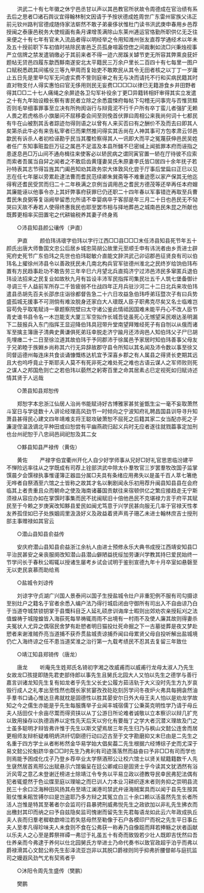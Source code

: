 <!-- { "loadSidebar": true } -->
　　洪武二十有七年徽之休宁邑丞甘以声以其邑教官所状故令周德成在官治绩有系去后之思者□诸石舆议宜得翰林制文因请于予按状德成姓周世广东雷州宦族父讳正前元钦州路判官德成随侍家法崭然不敢子弟豪侈状惟杜门读书洪武庚申春用乡邑荐授闽之泰康邑税务大使规画有条月课增羡满除山东莱州逓运官恪勤所职供亿无乏往来便之十有七年有官未入流品者得以明经举之令用知潍州张友直荐学通经术以年未及五十授前职下车初值时袪除民害邑乏员孤身喧嚣倥偬之间裁剸如流□兴秉烛视事严立信牌之禁发遣销缴必于其前来者不得一迹六房蹊关罅节吏无所容其弊熏良莸奸题帖无贷邑四履东歙西黟南遂安北太平籍民三万余户里长二百四十有七每里一图户口赋税悉疏其间徭役三等九甲周而复始吏不敢欺民从其令无田者核之以丁丁一岁庸止五日先是里甲勾军无问虗实费不訾则庭审之有无与决而请托不行和买病民籍其时直对物支付人得实惠怕曰官无侈用则民无妄费□□□□以律巳无籍游食乡井田野者得其□□二十七人痛绳之余屏迹各卫勾军补役余丁更□异籍转相奸审得其实立发遣之十有九年始设粮长察有害民者立除之余悉震悚府每帖下勾稽无问事完与否惟货黩否则毛举细事罪事至立决有所拘阂诣行与辩竟泥不行千户所有卒丁蛮儿者强犷无赖人畏之若虎格杀小旗屡问不屈移委会间至则俛首伏罪曰周相公来我尚何词十七都民有牛在山被割其舌者踪迹勿得则语之以曾有人来买否曰有之酬价不及而去曰即其人矣第杀此牛必有来告私宰者巳而果然推问得实其舌尚在人神其事可方包孝肃云邻邑歙民有诉杀人者初检诬勘乎民当其覆检察得其人一讯即大而平之冤蔑获伸邑民吴姓者任广东知事赃盈巨万征之属邑不足滥及本县所雠不巳密缄上闻抵罪本府而诬指之患遂息邑□万山间不通舟楫往来使客必以轿民病之谓同寅官置一轿在厅待彼不应索而索者吾属当自舁之闻者之不敢启齿黄瑾妻吴氏朱原妻李氏皆□居四十余年抚子若孙特表其志节得旨旌其门阖邑知劝其政务崇大体敦风化尝于厅事后堂扁曰正巳以见志在任七年屡以旁累赴逮法曹而耆民范续卿朱巽斋等不难重迹愿以家产保其无他迄得宥还耆民受赏而归二十二年秩满之京例当调用邑之耆民方德茂等还举再任本府媢其廉能诬以他事令亦上其奸弊事府获罪巳仍还职二十四年春以军事错迕再取至兵曹耆民朱良弼等复诣阙举留悉允所请不幸婴病卒于客邸是年三月二十日也邑民无不恸哭曰天故不寿若人使得终惠我民也耶至罢市相与择地葬邑之城南邑民朱昆之所献也既葬更相率买田置宅之代耕输税养其妻子终身焉 

　　○沛县知县颜公瓖传（尹直） 

　　尹直 
　　颜伯玮讳瓌字伯玮以字行江西□□县□□□末任沛县知县死节年五十颜氏出唐大师鲁国文忠公后居乡城忠简胡公故里元至顺壬申有讳洸者由乡贡进士辟宪府史死节广东伯玮之先世也伯玮聪敏介直能文辞洪武己卯诏郡邑征贤良有司以伯玮名上擢徐州沛县令以善政抚民未几南北构兵官军驻德州淮北之民终岁给饷伯玮布置有方民趋事赴功不敢告劳三年辛巳六月望北兵直捣济宁过沛邑沛民多窜匿兵退伯玮设法招来之民复业如故秋九月有旨设丰沛军民指挥司集民壮五千人筑七堡备御计寻调三千人益前军所存二千皆疲弱不仕战四年正月兵驻沙河二十二日北兵来攻伯玮遣县丞胡先百夫长邵彦庄诣徐都督告急二十六日攻益急伯玮呼弟珏暨次子有曰兵势盛孤城无援事不可测倘有难汝脱身还家白大人瓌既人臣子职弗克尽矣又名士临难岂容苟免乎取笔赋诗一章题察院壁曰太守诸公鉴此情祗因国难未能平丹心不改人臣节青史谁书县令名一木岂能支大厦三军空拟作长城吾徒虽死心无憾望采民艰达圣明漏下二鼓报兵入东门指挥王显迎降伯玮具冠带升堂南望拜雉经死子有自刎以从俄而诸军至擒主簿唐子清典史黄谦俱死弟珏幸脱走济宁踰月还沛询邑人知伯玮父子尸巳胡先埋瘗二十二日至徐泣道其故伯玮于予同郡沛于徐属邑予家居时知伯玮善事父母友于兄弟睦于族婣乡尚称其六行无异辞故郡守县令所知以其名闻及沛令数以事至徐又同督运德州每连床共食谈诵慷慨练达机宜予深喜乡郡之有人属县之得贤长吏期其远且大也呜呼竟止于斯耶夫人莫不有死非死之难处死之难也古语云谋人之军师败则死之谋人之邦国危则亡之若伯玮以藐然之躬寄百里之命其居素忐巳定视死如归赋诗述情其贤于人远哉 

　　○萧县知县郑恕传 

　　郑恕字本忠浙江仙居人治尚书能赋诗好古博雅家甚贫釜甑生尘一毫不妄取萧然斗室日与学徒数十人讲论经理高风劲节一时倾向之宁波知府礼聘昌国县训导寻升知萧县甚得民心建文四年靖难支将王聪攻破萧恕不屈死之后籍其家二女当配亦死之子濂湜侄温汲谪北平种田或曰恕尝有平幽燕疏归起义兵时无应者遂往就戮葢事定加刑也台州祀恕于八忠祠邑祠祀恕及其二女 

　　○黟县知县严禄传（黄佐） 

　　黄佐 
　　严禄字伯宜衢州开化人自少好学师事从兄好□好礼官思恩临汾建平不惮险远率往从之学既成有司荐上铨部洪武中除太仆羣牧官三岁罢羣牧改国子监掌馔晨夕会馔禄执事惟谨簿正器皿分属□夫具有条绪应用弗失以是虽千百人萃七箸绝无哗者自祭酒至六馆之士皆称之故其才名以剸剧闻永乐初用荐升闽县知县县在会府临其上者贵重且众而朝命之使及海南诸蕃国贡献往来宿顿供亿之繁应接趋走无宁斯须禄从容应办如在掌馔时事集而民不扰闽赋旧十倍他邑民不克堪禄力言于府平其赋民至于今赖之岁庚寅改知黟县爱民如闽尤笃意于兴学民甚向服无几率于官禄天性孝友养孤侄如巳子处族姻闾里汲汲好义及政益着贤声焉子珊乙未进士翰林庶吉士授刑部主事赠禄如其官云 

　　○潜山县知县俞益传 

　　安庆府潜山县知县俞益浙江余杭人由进士预修永乐大典书成授江西靖安知县□平治民甚安之亲丧服阕改知潜山县潜山僻陋益抚绥加劳谦兴学教其持巳爱民始终一节学问长于春秋公暇辄以授诸生屡考乡试会试明于鉴别宣德九年十月卒室如悬磬至无以吏民哀慕而助给焉 

　　○盐城令刘谅传 

　　刘谅字守贞湖广兴国人景泰间以国子生授盐城令灶户非重犯例不服有司勾摄谅至别灶户之籍名于官者余悉入编户法乃得行城启闭由守御所有司出入不自由谅乃白于当道夺城禁锁钥掌于县慨科目乏人延礼硕彦训诲庠士暇则出郊劝农亲授耘刈之法值蝗祷于城隍蝗皆入海荻死每旱祷辄雨雨不出境有一村雨不及使人廉其故则得妻杀夫冤状人尤异之偶宿民舍梦有赴愬者明日猫投灶死命掘之下一古墓徙葬是夜又梦赴愬者来谢淮贼乔亮当道捕不获乔贯盐城责谅捕乔闻曰母累贤父母自投听解出盐城境仍亡入海终谅之任不患当道奖淮之治行第一九载考绩民不忍其去复留三年致仕 

　　○靖江知县郑锜传（唐龙） 

　　唐龙 
　　听庵先生姓郑氏名锜初字湘之改威甫而以威甫行龙母太淑人乃先生女故龙□孩提即随先君吏部侍郎以事先生且舅氏北园大人又怕以先生之德学与善行嘉言训诸龙知先生复有如龙者乎先生父长史公履方茹洁轨于大义没时先生方九岁哀毁行成人之礼孝出至性然也既长家贫窭孜孜矻矻刻厉学问冬夜炉火弗具每拥衾然油手羣书口诵心惟达旦弗就枕是固德性以胜其晏安尔日外大母王夫人怕以是劝龙学故知之今之儒生亦能是乎先生每服膺举子业闻丰城宿儒丁公秉英克明性学乃请于母丘夫人括田仅十余亩尽鬻而得资挟以从丁公游日所论难者诚敬以立本察识以辩几扩充以致用操存以执德涵养以定性先天后天以穷化有要哉丁之学大者沉潜义理故及门之士虽多聪明才辩皆弗许惟于先生以斯文望焉居三年先生归乃与枫山文懿公连舍而居更相师友辩析疑难明炳洪纤切劘德行动曰迈古至于文字勘磨抑又末巳由是二先生之名重于四方学士从者彬彬然金华易学始大倡矣葢二先生根据六经博综子史而尤深于易文懿公抡魁跻华奋□□时先生乃弗利有司迹落落然而益奋曰予非□□有司而学也则焉能予困成化戊子乃登乡荐卒业太学祭酒邢公让校六馆士以贤关赋籍籍数千人先生褎然居首焉邢公出赋悬示六馆徧呈在廷公卿咸曰是固贤士乎今读其文犹洒然有浴沂风雩之意乙未登谢迁榜进士除靖江令专务以平易立政以德教导民幸民弗犯法偶有犯者辄蹙然于色讼牒至庭以理喻之而巳训人力本业习耕织逐末者则务抑之崇明县流民三十余口泛海种田风扬其舟至靖江澜港司禁武弁诬海贼案具而以闻于县先生按其赃仗惟耒耜笠镈尔曰是岂盗耶乃多方辩之其冤立白三十余口赖以活虽然先生长者所活人岂惟是特其至著者尔会监司行县暴骋刑威弗悦先生之政欲加以非礼先生拂衣而出檄封其印而纳之曰予自兹隐矣监司愧谢而留先生先君每语龙如此云六年政成执丘夫人丧而归羣老穉欷歔啼泣若失慈母然至勒像于石户各模印尸而祝之先生平日事丘夫人至孝凡得珍味夫人未食则不食在公弗获一称寿乃自像跽而拜若捧觞之状者函献以乐夫人之心至是葬祭祥禫一弗愆于礼虽五十有奇而致毁若少壮人既即吉怃然曰吾仕养亲而今弗逮于养何以仕北园舅氏方举进士乃命代奏书以致官政超乎泊乎而弗以爵禄滑其心文懿公称先生彭泽流亚岂非以其脱□爵禄则同乎抑弗折腰督邮与庭抗监司之嫚遐风劲气尤有契焉者乎 

　　○沐阳令周先生盛传（樊鹏） 

　　樊鹏 
